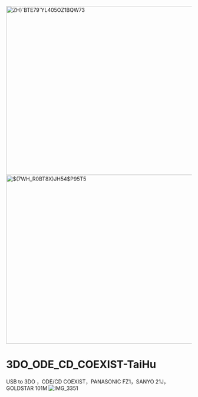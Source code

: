<img width="904" height="458" alt="ZH}`BTE79`YL405OZ1BQW73" src="https://github.com/user-attachments/assets/0e768464-feb6-4b7c-bc3c-509b337f6922" />
<img width="903" height="458" alt="$(7WH_R0BT8X)JH54$P95T5" src="https://github.com/user-attachments/assets/a57f3f53-7eca-4634-b5c1-6b390ec1b284" />

# 3DO_ODE_CD_COEXIST-TaiHu
USB to 3DO ，ODE/CD COEXIST，PANASONIC FZ1，SANYO 21J，GOLDSTAR 101M
![IMG_3351](https://github.com/user-attachments/assets/ce21ba3d-1bc2-43a8-a389-f7acf919b3ce)
